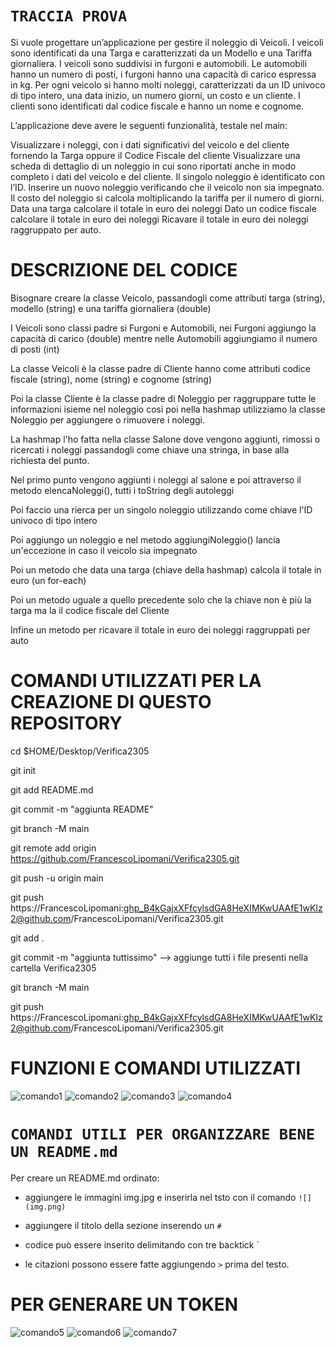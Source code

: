 # ```TRACCIA PROVA```

Si vuole progettare un’applicazione per gestire il noleggio di Veicoli. I veicoli sono identificati da una Targa e caratterizzati da un Modello e una Tariffa giornaliera.
I veicoli sono suddivisi in furgoni e automobili. Le automobili hanno un numero di posti, i furgoni hanno una capacità di carico espressa in kg.
Per ogni veicolo si hanno molti noleggi, caratterizzati da un ID univoco di tipo intero, una data inizio, un numero giorni, un costo e un cliente.
I clienti sono identificati dal codice fiscale e hanno un nome e cognome.


L’applicazione deve avere le seguenti funzionalità, testale nel main:


Visualizzare i noleggi, con i dati significativi del veicolo e del cliente fornendo la Targa oppure il Codice Fiscale del cliente
Visualizzare una scheda di dettaglio di un noleggio in cui sono riportati anche in modo completo i dati del veicolo e del cliente. Il singolo noleggio è identificato con l’ID.
Inserire un nuovo noleggio verificando che il veicolo non sia impegnato. Il costo del noleggio si calcola moltiplicando la tariffa per il numero di giorni.
Data una targa calcolare il totale in euro dei noleggi
Dato un codice fiscale calcolare il totale in euro dei noleggi
Ricavare il totale in euro dei noleggi raggruppato per auto.


# DESCRIZIONE DEL CODICE 
Bisognare creare la classe Veicolo, passandogli come attributi targa (string), modello (string) e una tariffa giornaliera (double)

I Veicoli sono classi padre si Furgoni e Automobili, nei Furgoni aggiungo la capacità di carico (double) mentre nelle Automobili aggiungiamo il numero di posti (int) 

La classe Veicoli è la classe padre di Cliente hanno come attributi codice fiscale (string), nome (string) e cognome (string)

Poi la classe Cliente è la classe padre di Noleggio per raggruppare tutte le informazioni isieme nel noleggio così poi nella hashmap utilizziamo la classe Noleggio 
per aggiungere o rimuovere i noleggi.

La hashmap l'ho fatta nella classe Salone dove vengono aggiunti, rimossi o ricercati i noleggi passandogli come chiave una stringa, in base alla richiesta del punto.


Nel primo punto vengono aggiunti i noleggi al salone e poi attraverso il metodo elencaNoleggi(), tutti i toString degli autoleggi

Poi faccio una rierca per un singolo noleggio utilizzando come chiave l'ID univoco di tipo intero

Poi aggiungo un noleggio e nel metodo aggiungiNoleggio() lancia un'eccezione in caso il veicolo sia impegnato

Poi un metodo che data una targa (chiave della hashmap) calcola il totale in euro (un for-each) 

Poi un metodo uguale a quello precedente solo che la chiave non è più la targa ma la il codice fiscale del Cliente

Infine un metodo per ricavare il totale in euro dei noleggi raggruppati per auto 


# COMANDI UTILIZZATI PER LA CREAZIONE DI QUESTO REPOSITORY 
cd $HOME/Desktop/Verifica2305

git init

git add README.md

git commit -m "aggiunta README"

git branch -M main

git remote add origin https://github.com/FrancescoLipomani/Verifica2305.git

git push -u origin main

git push https://FrancescoLipomani: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@github.com/FrancescoLipomani/Verifica2305.git

git add .

git commit -m "aggiunta tuttissimo" --> aggiunge tutti i file presenti nella cartella Verifica2305

git branch -M main

git push https://FrancescoLipomani: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@github.com/FrancescoLipomani/Verifica2305.git

# FUNZIONI E COMANDI UTILIZZATI

![comando1](comando1.png)
![comando2](comando2.png)
![comando3](comando3.png)
![comando4](comando4.png)

# ```COMANDI UTILI PER ORGANIZZARE BENE UN README.md```

Per creare un README.md ordinato:

- aggiungere le immagini img.jpg e inserirla nel tsto con il comando ```![](img.png)```

- aggiungere il titolo della sezione inserendo un ```#```

- codice può essere inserito delimitando con tre backtick `

- le citazioni possono essere fatte aggiungendo ```>``` prima del testo.




# PER GENERARE UN TOKEN
![comando5](comando5.png)
![comando6](comando6.png)
![comando7](comando7.png)